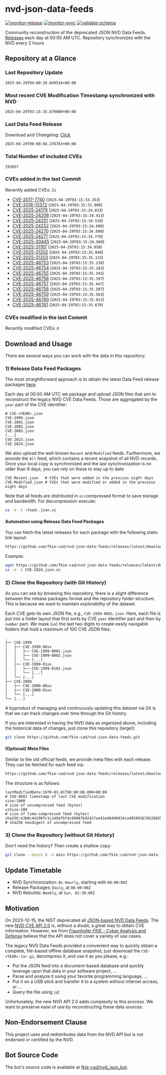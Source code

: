 # nvd-json-data-feeds

[![monitor-release](https://github.com/fkie-cad/nvd-json-data-feeds/actions/workflows/monitor_release.yml/badge.svg)](https://github.com/fkie-cad/nvd-json-data-feeds/actions/workflows/monitor_release.yml)
[![monitor-sync](https://github.com/fkie-cad/nvd-json-data-feeds/actions/workflows/monitor_sync.yml/badge.svg)](https://github.com/fkie-cad/nvd-json-data-feeds/actions/workflows/monitor_sync.yml)
[![validate-schema](https://github.com/fkie-cad/nvd-json-data-feeds/actions/workflows/validate_schema.yml/badge.svg)](https://github.com/fkie-cad/nvd-json-data-feeds/actions/workflows/validate_schema.yml)

Community reconstruction of the deprecated JSON NVD Data Feeds.
[Releases](https://github.com/fkie-cad/nvd-json-data-feeds/releases/latest) each day at 00:00 AM UTC.
Repository synchronizes with the NVD every 2 hours.

## Repository at a Glance

### Last Repository Update

```plain
2025-04-29T04:00:20.049516+00:00
```

### Most recent CVE Modification Timestamp synchronized with NVD

```plain
2025-04-29T03:15:35.670000+00:00
```

### Last Data Feed Release

Download and Changelog: [Click](https://github.com/fkie-cad/nvd-json-data-feeds/releases/latest)

```plain
2025-04-29T00:00:04.376783+00:00
```

### Total Number of included CVEs

```plain
291657
```

### CVEs added in the last Commit

Recently added CVEs: `21`

- [CVE-2017-7740](CVE-2017/CVE-2017-77xx/CVE-2017-7740.json) (`2025-04-29T03:15:33.353`)
- [CVE-2018-13372](CVE-2018/CVE-2018-133xx/CVE-2018-13372.json) (`2025-04-29T03:15:33.900`)
- [CVE-2025-24179](CVE-2025/CVE-2025-241xx/CVE-2025-24179.json) (`2025-04-29T03:15:34.033`)
- [CVE-2025-24206](CVE-2025/CVE-2025-242xx/CVE-2025-24206.json) (`2025-04-29T03:15:34.413`)
- [CVE-2025-24251](CVE-2025/CVE-2025-242xx/CVE-2025-24251.json) (`2025-04-29T03:15:34.510`)
- [CVE-2025-24252](CVE-2025/CVE-2025-242xx/CVE-2025-24252.json) (`2025-04-29T03:15:34.600`)
- [CVE-2025-24270](CVE-2025/CVE-2025-242xx/CVE-2025-24270.json) (`2025-04-29T03:15:34.690`)
- [CVE-2025-24271](CVE-2025/CVE-2025-242xx/CVE-2025-24271.json) (`2025-04-29T03:15:34.770`)
- [CVE-2025-30445](CVE-2025/CVE-2025-304xx/CVE-2025-30445.json) (`2025-04-29T03:15:34.860`)
- [CVE-2025-31197](CVE-2025/CVE-2025-311xx/CVE-2025-31197.json) (`2025-04-29T03:15:34.950`)
- [CVE-2025-31202](CVE-2025/CVE-2025-312xx/CVE-2025-31202.json) (`2025-04-29T03:15:35.040`)
- [CVE-2025-31203](CVE-2025/CVE-2025-312xx/CVE-2025-31203.json) (`2025-04-29T03:15:35.133`)
- [CVE-2025-46753](CVE-2025/CVE-2025-467xx/CVE-2025-46753.json) (`2025-04-29T03:15:35.230`)
- [CVE-2025-46754](CVE-2025/CVE-2025-467xx/CVE-2025-46754.json) (`2025-04-29T03:15:35.283`)
- [CVE-2025-46755](CVE-2025/CVE-2025-467xx/CVE-2025-46755.json) (`2025-04-29T03:15:35.343`)
- [CVE-2025-46756](CVE-2025/CVE-2025-467xx/CVE-2025-46756.json) (`2025-04-29T03:15:35.397`)
- [CVE-2025-46757](CVE-2025/CVE-2025-467xx/CVE-2025-46757.json) (`2025-04-29T03:15:35.447`)
- [CVE-2025-46758](CVE-2025/CVE-2025-467xx/CVE-2025-46758.json) (`2025-04-29T03:15:35.507`)
- [CVE-2025-46759](CVE-2025/CVE-2025-467xx/CVE-2025-46759.json) (`2025-04-29T03:15:35.563`)
- [CVE-2025-46760](CVE-2025/CVE-2025-467xx/CVE-2025-46760.json) (`2025-04-29T03:15:35.613`)
- [CVE-2025-46761](CVE-2025/CVE-2025-467xx/CVE-2025-46761.json) (`2025-04-29T03:15:35.670`)


### CVEs modified in the last Commit

Recently modified CVEs: `0`



## Download and Usage

There are several ways you can work with the data in this repository:

### 1) Release Data Feed Packages

The most straightforward approach is to obtain the latest Data Feed release packages [here](https://github.com/fkie-cad/nvd-json-data-feeds/releases/latest).

Each day at 00:00 AM UTC we package and upload JSON files that aim to reconstruct the legacy NVD CVE Data Feeds.
Those are aggregated by the `year` part of the CVE identifier:

```
# CVE-<YEAR>.json
CVE-1999.json
CVE-2001.json
CVE-2002.json
CVE-2003.json
[...]
CVE-2023.json
CVE-2024.json
```

We also upload the well-known `Recent` and `Modified` feeds.
Furthermore, we provide the `All` feed, which contains a recent snapshot of all NVD records.
Once your local copy is synchronized and the last synchronization is no older than 8 days, you can rely on these to stay up to date:

```plain
CVE-Recent.json   # CVEs that were added in the previous eight days
CVE-Modified.json # CVEs that were modified or added in the previous eight days
```

Note that all feeds are distributed in `xz`-compressed format to save storage and bandwidth.
For decompression execute:

```sh
xz -d -k <feed>.json.xz
```

#### Automation using Release Data Feed Packages

You can fetch the latest releases for each package with the following static link layout:

```sh
https://github.com/fkie-cad/nvd-json-data-feeds/releases/latest/download/CVE-<YEAR>.json.xz
```

Example:

```sh
wget https://github.com/fkie-cad/nvd-json-data-feeds/releases/latest/download/CVE-2024.json.xz
xz -d -k CVE-2024.json.xz
```

### 2) Clone the Repository (with Git History)

As you can see by browsing this repository, there is a slight difference between the release packages format and the repository folder structure.
This is because we want to maintain explorability of the dataset.

Each CVE gets its own JSON file, e.g., `CVE-1999-0001.json`.
Here, each file is put into a folder layout that first sorts by CVE `year` identifier part and then by `number` part.
We mask (`xx`) the last two digits to create easily navigable folders that hold a maximum of 100 CVE JSON files:

```plain
.
├── CVE-1999
│   ├── CVE-1999-00xx
│   │   ├── CVE-1999-0001.json
│   │   ├── CVE-1999-0002.json
│   │   └── [...]
│   ├── CVE-1999-01xx
│   │   ├── CVE-1999-0101.json
│   │   └── [...]
│   └── [...]
├── CVE-2000
│   ├── CVE-2000-00xx
│   ├── CVE-2000-01xx
│   └── [...]
└── [...]
```

A byproduct of managing and continuously updating this dataset via Git is that we can track changes over time through the Git history.

If you are interested in having the NVD data as organized above, including the historical data of changes, just clone this repository (large!):

```sh
git clone https://github.com/fkie-cad/nvd-json-data-feeds.git
```

#### (Optional) Meta Files

Similar to the old official feeds, we provide meta files with each release. They can be fetched for each feed via:

```sh
https://github.com/fkie-cad/nvd-json-data-feeds/releases/latest/download/CVE-<YEAR>.meta
```

The structure is as follows:

```plain
lastModifiedDate:1970-01-01T00:00:00.000+00:00                          # ISO 8601 timestamp of last CVE modification
size:1000                                                               # size of uncompressed feed (bytes)
xzSize:100                                                              # size of lzma-compressed feed (bytes)
sha256:e3b0c44298fc1c149afbf4c8996fb92427ae41e4649b934ca495991b7852b855 # sha256 hexdigest of uncompressed feed
```

### 3) Clone the Repository (without Git History)

Don't need the history? Then create a shallow copy:

```sh
git clone --depth 1 -b main https://github.com/fkie-cad/nvd-json-data-feeds.git
```


## Update Timetable

* NVD Synchronization: `Bi-Hourly`, starting with `00:00:00Z`
* Release Packages: `Daily`, at `00:00:00Z`
* NVD Rebuilds: `Weekly`, at `Sun, 02:30:00Z`


## Motivation

On 2023-12-15, the NIST deprecated all [JSON-based NVD Data Feeds](https://nvd.nist.gov/vuln/data-feeds#divRetirementBanner-1).
The new [NVD CVE API 2.0](https://nvd.nist.gov/developers/vulnerabilities) is, without a doubt, a great way to obtain CVE information.
However, we from [Fraunhofer FKIE - Cyber Analysis and Defense](https://www.fkie.fraunhofer.de/en/departments/cad.html) believe that the API does not cover a variety of use cases.

The legacy NVD Data Feeds provided a convenient way to quickly obtain a complete, file-based offline database snapshot; just download the `CVE-<YEAR>.tar.gz`, decompress it, and use it as you please, e.g.:

- Put the JSON feed into a document-based database and quickly leverage upon that data in your software project, ...
- Parse and analyze it using your favorite programming language, ...
- Put it on a USB stick and transfer it to a system without internet access, or ...
- Query the file using `jq`!

Unfortunately, the new NVD API 2.0 adds complexity to this process.
We want to preserve ease of use by reconstructing these data sources.

## Non-Endorsement Clause

This project uses and redistributes data from the NVD API but is not endorsed or certified by the NVD.

## Bot Source Code

The bot's source code is available at [fkie-cad/nvd\_json\_bot](https://github.com/fkie-cad/nvd_json_bot).